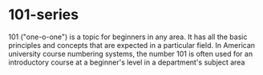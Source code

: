 # 101-series
101 ("one-o-one") is a topic for beginners in any area. It has all the basic principles and concepts that are expected in a particular field. In American university course numbering systems, the number 101 is often used for an introductory course at a beginner's level in a department's subject area
